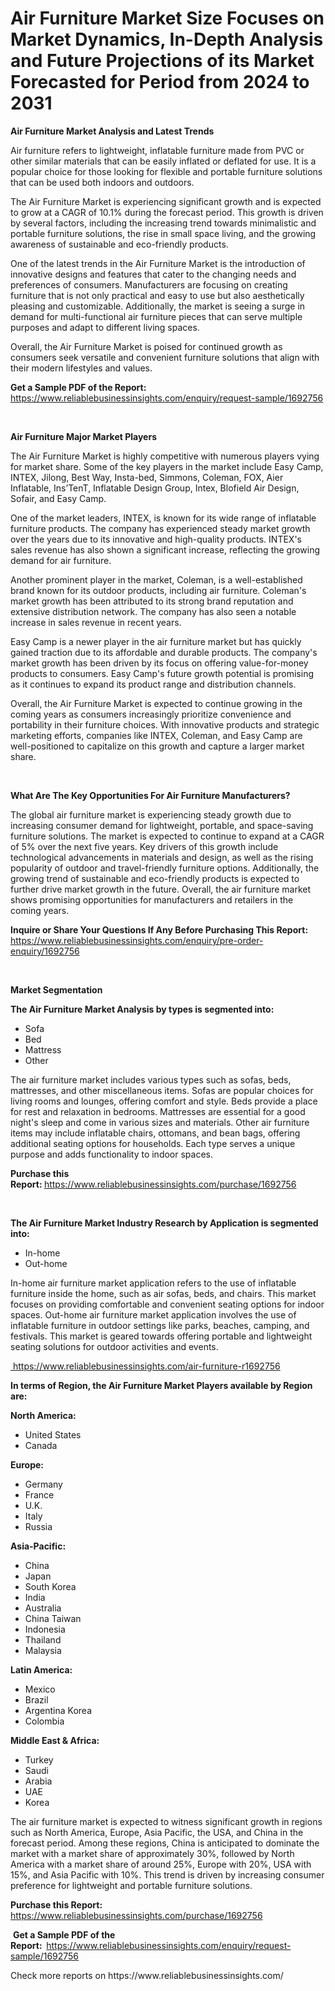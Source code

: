 <p><h1>Air Furniture Market Size Focuses on Market Dynamics, In-Depth Analysis and Future Projections of its Market Forecasted for Period from 2024 to 2031</h1></p><p><strong>Air Furniture Market Analysis and Latest Trends</strong></p>
<p><p>Air furniture refers to lightweight, inflatable furniture made from PVC or other similar materials that can be easily inflated or deflated for use. It is a popular choice for those looking for flexible and portable furniture solutions that can be used both indoors and outdoors.</p><p>The Air Furniture Market is experiencing significant growth and is expected to grow at a CAGR of 10.1% during the forecast period. This growth is driven by several factors, including the increasing trend towards minimalistic and portable furniture solutions, the rise in small space living, and the growing awareness of sustainable and eco-friendly products.</p><p>One of the latest trends in the Air Furniture Market is the introduction of innovative designs and features that cater to the changing needs and preferences of consumers. Manufacturers are focusing on creating furniture that is not only practical and easy to use but also aesthetically pleasing and customizable. Additionally, the market is seeing a surge in demand for multi-functional air furniture pieces that can serve multiple purposes and adapt to different living spaces.</p><p>Overall, the Air Furniture Market is poised for continued growth as consumers seek versatile and convenient furniture solutions that align with their modern lifestyles and values.</p></p>
<p><strong>Get a Sample PDF of the Report:&nbsp;</strong> <a href="https://www.reliablebusinessinsights.com/enquiry/request-sample/1692756">https://www.reliablebusinessinsights.com/enquiry/request-sample/1692756</a></p>
<p>&nbsp;</p>
<p><strong>Air Furniture Major Market Players</strong></p>
<p><p>The Air Furniture Market is highly competitive with numerous players vying for market share. Some of the key players in the market include Easy Camp, INTEX, Jilong, Best Way, Insta-bed, Simmons, Coleman, FOX, Aier Inflatable, Ins’TenT, Inflatable Design Group, Intex, Blofield Air Design, Sofair, and Easy Camp.</p><p>One of the market leaders, INTEX, is known for its wide range of inflatable furniture products. The company has experienced steady market growth over the years due to its innovative and high-quality products. INTEX's sales revenue has also shown a significant increase, reflecting the growing demand for air furniture.</p><p>Another prominent player in the market, Coleman, is a well-established brand known for its outdoor products, including air furniture. Coleman's market growth has been attributed to its strong brand reputation and extensive distribution network. The company has also seen a notable increase in sales revenue in recent years.</p><p>Easy Camp is a newer player in the air furniture market but has quickly gained traction due to its affordable and durable products. The company's market growth has been driven by its focus on offering value-for-money products to consumers. Easy Camp's future growth potential is promising as it continues to expand its product range and distribution channels.</p><p>Overall, the Air Furniture Market is expected to continue growing in the coming years as consumers increasingly prioritize convenience and portability in their furniture choices. With innovative products and strategic marketing efforts, companies like INTEX, Coleman, and Easy Camp are well-positioned to capitalize on this growth and capture a larger market share.</p></p>
<p>&nbsp;</p>
<p><strong>What Are The Key Opportunities For Air Furniture Manufacturers?</strong></p>
<p><p>The global air furniture market is experiencing steady growth due to increasing consumer demand for lightweight, portable, and space-saving furniture solutions. The market is expected to continue to expand at a CAGR of 5% over the next five years. Key drivers of this growth include technological advancements in materials and design, as well as the rising popularity of outdoor and travel-friendly furniture options. Additionally, the growing trend of sustainable and eco-friendly products is expected to further drive market growth in the future. Overall, the air furniture market shows promising opportunities for manufacturers and retailers in the coming years.</p></p>
<p><strong>Inquire or Share Your Questions If Any Before Purchasing This Report:</strong> <a href="https://www.reliablebusinessinsights.com/enquiry/pre-order-enquiry/1692756">https://www.reliablebusinessinsights.com/enquiry/pre-order-enquiry/1692756</a></p>
<p>&nbsp;</p>
<p><strong>Market Segmentation</strong></p>
<p><strong>The Air Furniture Market Analysis by types is segmented into:</strong></p>
<p><ul><li>Sofa</li><li>Bed</li><li>Mattress</li><li>Other</li></ul></p>
<p><p>The air furniture market includes various types such as sofas, beds, mattresses, and other miscellaneous items. Sofas are popular choices for living rooms and lounges, offering comfort and style. Beds provide a place for rest and relaxation in bedrooms. Mattresses are essential for a good night's sleep and come in various sizes and materials. Other air furniture items may include inflatable chairs, ottomans, and bean bags, offering additional seating options for households. Each type serves a unique purpose and adds functionality to indoor spaces.</p></p>
<p><strong>Purchase this Report:&nbsp;</strong><a href="https://www.reliablebusinessinsights.com/purchase/1692756">https://www.reliablebusinessinsights.com/purchase/1692756</a></p>
<p>&nbsp;</p>
<p><strong>The Air Furniture Market Industry Research by Application is segmented into:</strong></p>
<p><ul><li>In-home</li><li>Out-home</li></ul></p>
<p><p>In-home air furniture market application refers to the use of inflatable furniture inside the home, such as air sofas, beds, and chairs. This market focuses on providing comfortable and convenient seating options for indoor spaces. Out-home air furniture market application involves the use of inflatable furniture in outdoor settings like parks, beaches, camping, and festivals. This market is geared towards offering portable and lightweight seating solutions for outdoor activities and events.</p></p>
<p><a href="https://www.reliablebusinessinsights.com/air-furniture-r1692756">&nbsp;https://www.reliablebusinessinsights.com/air-furniture-r1692756</a></p>
<p><strong>In terms of Region, the Air Furniture Market Players available by Region are:</strong></p>
<p>
    <p> <strong> North America: </strong>
        <ul>
            <li>United States</li>
            <li>Canada</li>
        </ul>
        </p> 
    <p> <strong> Europe: </strong>
        <ul>
            <li>Germany</li>
            <li>France</li>
            <li>U.K.</li>
            <li>Italy</li>
            <li>Russia</li>
        </ul>
        </p> 
    <p> <strong> Asia-Pacific: </strong>
        <ul>
            <li>China</li>
            <li>Japan</li>
            <li>South Korea</li>
            <li>India</li>
            <li>Australia</li>
            <li>China Taiwan</li>
            <li>Indonesia</li>
            <li>Thailand</li>
            <li>Malaysia</li>
        </ul>
        </p> 
    <p> <strong> Latin America: </strong>
        <ul>
            <li>Mexico</li>
            <li>Brazil</li>
            <li>Argentina Korea</li>
            <li>Colombia</li>
        </ul>
        </p> 
    <p> <strong> Middle East & Africa: </strong>
        <ul>
            <li>Turkey</li>
            <li>Saudi</li>
            <li>Arabia</li>
            <li>UAE</li>
            <li>Korea</li>
        </ul>
    </p>
    </p>
<p><p>The air furniture market is expected to witness significant growth in regions such as North America, Europe, Asia Pacific, the USA, and China in the forecast period. Among these regions, China is anticipated to dominate the market with a market share of approximately 30%, followed by North America with a market share of around 25%, Europe with 20%, USA with 15%, and Asia Pacific with 10%. This trend is driven by increasing consumer preference for lightweight and portable furniture solutions.</p></p>
<p><strong>Purchase this Report: </strong><a href="https://www.reliablebusinessinsights.com/purchase/1692756">https://www.reliablebusinessinsights.com/purchase/1692756</a></p>
<p>&nbsp;<strong>Get a Sample PDF of the Report:&nbsp;&nbsp;</strong><a href="https://www.reliablebusinessinsights.com/enquiry/request-sample/1692756">https://www.reliablebusinessinsights.com/enquiry/request-sample/1692756</a></p>
<p><strong></strong></p>
<p>Check more reports on https://www.reliablebusinessinsights.com/</p>